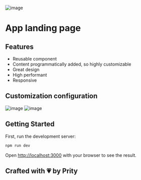 ![image](https://github.com/pritytewary/app-landing-page/assets/135534603/dd78a25c-25de-4a90-aeba-6c40d5e5d24b)


# App landing page

## Features

- Reusable component
- Content programmatically added, so highly customizable
- Great design
- High performant
- Responsive

## Customization configuration
![image](https://github.com/pritytewary/app-landing-page/assets/135534603/1d997d6f-a565-43a1-abde-10cdc24f1ca5)
![image](https://github.com/pritytewary/app-landing-page/assets/135534603/5c84a01c-4e87-4f02-ab0c-22889e2435d5)


## Getting Started

First, run the development server:

```bash
npm run dev
```

Open [http://localhost:3000](http://localhost:3000) with your browser to see the result.

## Crafted with 💗 by Prity
